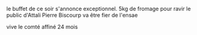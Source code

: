 le buffet de ce soir s'annonce exceptionnel.
5kg de fromage pour ravir le public d'Attali
Pierre Biscourp va être fier de l'ensae

vive le comté affiné 24 mois